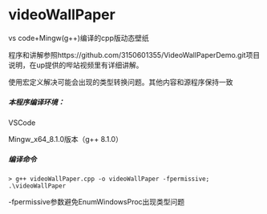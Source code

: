 # videoWallPaper
vs code+Mingw(g++)编译的cpp版动态壁纸

程序和讲解参照https://github.com/3150601355/VideoWallPaperDemo.git项目说明，在up提供的哔站视频里有详细讲解。

使用宏定义解决可能会出现的类型转换问题。其他内容和源程序保持一致

##### 本程序编译环境：

VSCode

Mingw_x64_8.1.0版本（g++ 8.1.0）

##### 编译命令

`> g++ videoWallPaper.cpp -o videoWallPaper -fpermissive; .\videoWallPaper`

-fpermissive参数避免EnumWindowsProc出现类型问题
